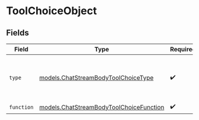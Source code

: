 # ToolChoiceObject


## Fields

| Field                                                                                    | Type                                                                                     | Required                                                                                 | Description                                                                              |
| ---------------------------------------------------------------------------------------- | ---------------------------------------------------------------------------------------- | ---------------------------------------------------------------------------------------- | ---------------------------------------------------------------------------------------- |
| `type`                                                                                   | [models.ChatStreamBodyToolChoiceType](../models/chatstreambodytoolchoicetype.md)         | :heavy_check_mark:                                                                       | The type of the tool. Currently, only `function` is supported.                           |
| `function`                                                                               | [models.ChatStreamBodyToolChoiceFunction](../models/chatstreambodytoolchoicefunction.md) | :heavy_check_mark:                                                                       | N/A                                                                                      |